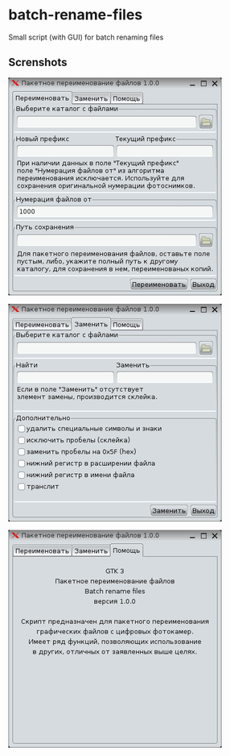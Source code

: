 # batch-rename-files
Small script (with GUI) for batch renaming files

## Screnshots

![Main screen](/scr/01.png)

![Main screen 2](/scr/02.png)

![About](/scr/03.png)
